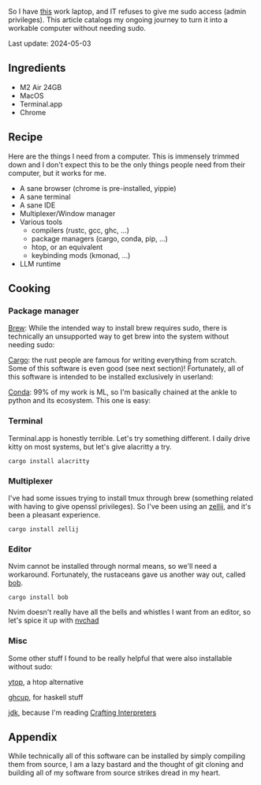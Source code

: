 So I have [this](https://www.apple.com/az/macbook-air-13-and-15-m2/) work laptop, and IT refuses to give me sudo access (admin privileges). This article catalogs my ongoing journey to turn it into a workable computer without needing sudo.

Last update: 2024-05-03

## Ingredients ##
- M2 Air 24GB
- MacOS
- Terminal.app
- Chrome

## Recipe ##
Here are the things I need from a computer. This is immensely trimmed down and I don't expect this to be the only things people need from their computer, but it works for me.
- A sane browser (chrome is pre-installed, yippie)
- A sane terminal
- A sane IDE
- Multiplexer/Window manager
- Various tools
	- compilers (rustc, gcc, ghc, ...) 
	- package managers (cargo, conda, pip, ...) 
	- htop, or an equivalent 
	- keybinding mods (kmonad, ...)
- LLM runtime

## Cooking ##
### Package manager ###
[Brew](https://docs.brew.sh/Installation#untar-anywhere-unsupported): While the intended way to install brew requires sudo, there is technically an unsupported way to get brew into the system without needing sudo:

[Cargo](https://doc.rust-lang.org/cargo/getting-started/installation.html): the rust people are famous for writing everything from scratch. Some of this software is even good (see next section)! Fortunately, all of this software is intended to be installed exclusively in userland:

[Conda](https://docs.anaconda.com/free/miniconda/index.html): 99% of my work is ML, so I'm basically chained at the ankle to python and its ecosystem. This one is easy:

### Terminal ###
Terminal.app is honestly terrible. Let's try something different. I daily drive kitty on most systems, but let's give alacritty a try.
```
cargo install alacritty
```

### Multiplexer ###
I've had some issues trying to install tmux through brew (something related with having to give openssl privileges). So I've been using an [zellij](https://zellij.dev/), and it's been a pleasant experience.
```
cargo install zellij
```

### Editor ###
Nvim cannot be installed through normal means, so we'll need a workaround. Fortunately, the rustaceans gave us another way out, called [bob](https://github.com/MordechaiHadad/bob).
```
cargo install bob
```

Nvim doesn't really have all the bells and whistles I want from an editor, so let's spice it up with [nvchad](https://nvchad.com/)
### Misc ###
Some other stuff I found to be really helpful that were also installable without sudo:

[ytop](https://github.com/cjbassi/ytop), a htop alternative

[ghcup](https://www.haskell.org/ghcup/), for haskell stuff

[jdk](https://stackoverflow.com/questions/2549873/installing-jdk-without-sudo), because I'm reading [Crafting Interpreters](https://craftinginterpreters.com/)

## Appendix ##
While technically all of this software can be installed by simply compiling them from source, I am a lazy bastard and the thought of git cloning and building all of my software from source strikes dread in my heart. 